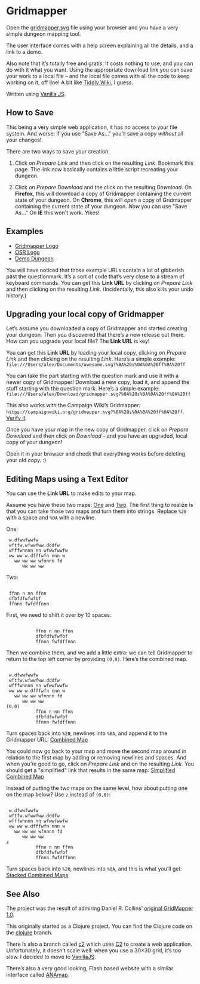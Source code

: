 Gridmapper
==========

Open the [gridmapper.svg](https://campaignwiki.org/gridmapper.svg)
file using your browser and you have a very simple dungeon mapping
tool.

The user interface comes with a help screen explaining all the
details, and a link to a demo.

Also note that it’s totally free and gratis. It costs nothing to use,
and you can do with it what you want. Using the appropriate download
link you can save your work to a local file – and the local file comes
with all the code to keep working on it, off line! A bit like
[Tiddly Wiki](http://tiddlywiki.com/), I guess.﻿

Written using [Vanilla JS](http://vanilla-js.com/).

How to Save
-----------

This being a very simple web application, it has no access to your
file system. And worse: If you use "Save As..." you'll save a copy
*without* all your changes!

There are two ways to save your creation:

1. Click on *Prepare Link* and then click on the resulting *Link*.
   Bookmark this page. The link now basically contains a little script
   recreating your dungeon.

2. Click on *Prepare Download* and the click on the resulting
   *Download*. On **Firefox**, this will download a copy of Gridmapper
   containing the current state of your dungeon. On **Chrome**, this will
   *open* a copy of Gridmapper containing the current state of your
   dungeon. *Now* you can use "Save As..." On **IE** this won't work.
   Yikes!

Examples
--------

* [Gridmapper Logo](https://campaignwiki.org/gridmapper.svg?%0A%20f%20ss%20f%0A%20s%0A%20%20%20%20sss%0A%20fssss%20%20f)
* [OSR Logo](https://campaignwiki.org/gridmapper.svg?%0A%20w.dfwwfwwfw%0A%20wftfw.wfwwfww.dddfw%0A%20wfffwnnnn%20nn%20wfwwfwwfw%0A%20ww%20ww%20w.dfffwfn%20nnn%20w%0A%20%20%20ww%20ww%20ww%20wfnnnn%20fd%0A%20%20%20%20%20%20ww%20ww%20ww)
* [Demo Dungeon](https://campaignwiki.org/gridmapper.svg?%0A%0A%0A%0A%0A%0A%0A%0A%0A%0A%0A%20%20%20%20%20%20%20%20%20%20%20%20%20%20%20%20%20%20%20%20%20fwfwf%0A%20%20%20%20%20%20%20%20%20%20%20%20%20%20%20%20%20%20%20%206fddfddfddf%24%0A%20%20%20%20%20%20%20%20%20%20%20%20%20%20%20%20%20%20%20%20%20ddfw.dfw.dfz%0A%0A%0A%0A%0A%0A%0A%0A%0A%0A%0A%20%20%20%20%20%20%20%20%20%20%20%20%20ffff%0A%20%20%20%20%20%20%20%20%20%20%20ssss%20%20ff1ffdfssss%0A%20%20%20%20%20%20%20%20%20%20%20%20%20ffff%0A%20%20%20%20%20%20%20%20%20%20%20%20%20ffffdfnn%0A%20%20%20%20%20%20%20%20%20%20%20%20%20ffffnnnn%20fff%0A%20%20%20%20%20%20%20%20%20%20%20%20%20%20fggf%20%20%204ffcfff%0A%20%20%20%20%20%20%20%20%20%20%20%20%20%20ff%20%20%20%20%20f5f%24%24%24f%0A%20%20%20%20%20%20%20%20%20%20%20pppff%24f%20%20%20%20fff%0A%20%20%20%20%20%20%20%20%20%20%20btf2ffwf%0A%20%20%20%20%20%20%20%20%20%20%20pppffwf)

You will have noticed that those example URLs contain a lot of
gibberish past the questionmark. It’s a sort of code that’s very close
to a stream of keyboard commands. You can get this **Link URL** by
clicking on *Prepare Link* and then clicking on the resulting *Link*.
(Incidentally, this also kills your undo history.)

Upgrading your local copy of Gridmapper
---------------------------------------

Let’s assume you downloaded a copy of Gridmapper and started creating
your dungeon. Then you discovered that there’s a new release out
there. How can you upgrade your local file? The **Link URL** is key!

You can get this **Link URL** by loading your local copy, clicking on
*Prepare Link* and then clicking on the resulting *Link*. Here’s a
simple example: ```file:///Users/alex/Documents/awesome.svg?%0A%20s%0A%0A%20ff%0A%20ff```

You can take the part starting with the question mark and use it with
a newer copy of Gridmapper! Download a new copy, load it, and append
the stuff starting with the question mark.
Here’s a simple example: ```file:///Users/alex/Download/gridmapper.svg?%0A%20s%0A%0A%20ff%0A%20ff```

This also works with the Campaign Wiki’s
Gridmapper: ```https://campaignwiki.org/gridmapper.svg?%0A%20s%0A%0A%20ff%0A%20ff```.
[Verify it](https://campaignwiki.org/gridmapper.svg?%0A%20s%0A%0A%20ff%0A%20ff).

Once you have your map in the new copy of Gridmapper, click on
*Prepare Download* and then click on *Download* – and you have an
upgraded, local copy of your dungeon!

Open it in your browser and check that everything works before
deleting your old copy. :)

Editing Maps using a Text Editor
--------------------------------

You can use the **Link URL** to make edits to your map.

Assume you have these two maps:
[One](https://campaignwiki.org/gridmapper.svg?%0A%20w.dfwwfwwfw%0A%20wftfw.wfwwfww.dddfw%0A%20wfffwnnnn%20nn%20wfwwfwwfw%0A%20ww%20ww%20w.dfffwfn%20nnn%20w%0A%20%20%20ww%20ww%20ww%20wfnnnn%20fd%0A%20%20%20%20%20%20ww%20ww%20ww)
and
[Two](https://campaignwiki.org/gridmapper.svg?%0A%20ffnn%20n%20nn%20ffnn%0A%20dfbfdfwfwfbf%0A%20ffnnn%20fwfdffnnn).
The first thing to realize is that you can take those two maps and
turn them into strings. Replace ```%20``` with a space and ```%0A```
with a newline.

One:

```
 w.dfwwfwwfw
 wftfw.wfwwfww.dddfw
 wfffwnnnn nn wfwwfwwfw
 ww ww w.dfffwfn nnn w
   ww ww ww wfnnnn fd
      ww ww ww
```

Two:

```

 ffnn n nn ffnn
 dfbfdfwfwfbf
 ffnnn fwfdffnnn
```

First, we need to shift it over by 10 spaces:

```

           ffnn n nn ffnn
           dfbfdfwfwfbf
           ffnnn fwfdffnnn
```

Then we combine them, and we add a little extra: we can tell
Gridmapper to return to the top left corner by providing ```(0,0)```.
Here’s the combined map.

```

 w.dfwwfwwfw
 wftfw.wfwwfww.dddfw
 wfffwnnnn nn wfwwfwwfw
 ww ww w.dfffwfn nnn w
   ww ww ww wfnnnn fd
      ww ww ww
(0,0)
           ffnn n nn ffnn
           dfbfdfwfwfbf
           ffnnn fwfdffnnn
```

Turn spaces back into ```%20```, newlines into ```%0A```, and append it to
the Gridmapper URL: [Combined Map](https://campaignwiki.org/gridmapper.svg?%0A%20w.dfwwfwwfw%0A%20wftfw.wfwwfww.dddfw%0A%20wfffwnnnn%20nn%20wfwwfwwfw%0A%20ww%20ww%20w.dfffwfn%20nnn%20w%0A%20%20%20ww%20ww%20ww%20wfnnnn%20fd%0A%20%20%20%20%20%20ww%20ww%20ww%0A(0,0)%0A%20%20%20%20%20%20%20%20%20%20%20ffnn%20n%20nn%20ffnn%0A%20%20%20%20%20%20%20%20%20%20%20dfbfdfwfwfbf%0A%20%20%20%20%20%20%20%20%20%20%20ffnnn%20fwfdffnnn)

You could now go back to your map and move the second map around in
relation to the first map by adding or removing newlines and spaces.
And when you’re good to go, click on *Prepare Link* and on the
resulting *Link*. You should get a "simplified" link that results in
the same map: [Simplified Combined Map](https://campaignwiki.org/gridmapper.svg?%0A%20w.dfwwfwwfw%20%20%20%20%20%20%20ffnn%20n%20nn%20ffnn%0A%20wftfw.wfwwfww.dddfw%20%20%20%20dfbfdfwfwfbf%0A%20wfffwnnnn%20nn%20wfwwfwwfw%20%20ffnnn%20fwfdffnnn%0A%20ww%20ww%20w.dfffwfn%20nnn%20w%0A%20%20%20ww%20ww%20ww%20wfnnnn%20fd%0A%20%20%20%20%20%20ww%20ww%20ww)

Instead of putting the two maps on the same level, how about putting
one on the map below? Use ```z``` instead of ```(0,0)```:

```

 w.dfwwfwwfw
 wftfw.wfwwfww.dddfw
 wfffwnnnn nn wfwwfwwfw
 ww ww w.dfffwfn nnn w
   ww ww ww wfnnnn fd
      ww ww ww
z
           ffnn n nn ffnn
           dfbfdfwfwfbf
           ffnnn fwfdffnnn
```

Turn spaces back into ```%20```, newlines into ```%0A```, and this is what you’ll get:
[Stacked Combined Maps](https://campaignwiki.org/gridmapper.svg?%0A%20w.dfwwfwwfw%0A%20wftfw.wfwwfww.dddfw%0A%20wfffwnnnn%20nn%20wfwwfwwfw%0A%20ww%20ww%20w.dfffwfn%20nnn%20w%0A%20%20%20ww%20ww%20ww%20wfnnnn%20fd%0A%20%20%20%20%20%20ww%20ww%20ww%0Az%0A%20%20%20%20%20%20%20%20%20%20%20ffnn%20n%20nn%20ffnn%0A%20%20%20%20%20%20%20%20%20%20%20dfbfdfwfwfbf%0A%20%20%20%20%20%20%20%20%20%20%20ffnnn%20fwfdffnnn)

See Also
--------

The project was the result of admiring Daniel R. Collins’ [original
GridMapper 1.0](http://www.superdan.net/software/gridmapper/).

This originally started as a Clojure project. You can find the Clojure
code on the
[clojure](https://github.com/kensanata/gridmapper/tree/clojure)
branch.

There is also a branch called
[c2](https://github.com/kensanata/gridmapper/tree/c2) which uses
[C2](https://keminglabs.com/c2/) to create a web application.
Unfortunately, it doesn’t scale well: when you use a 30×30 grid, it’s
too slow. I decided to move to [VanillaJS](http://vanilla-js.com/).

There’s also a very good looking, Flash based website with a similar
interface called [ANAmap](http://deepnight.net/anamap/).
